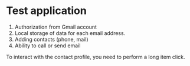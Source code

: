 Test application
=====================
1. Authorization from Gmail account
2. Local storage of data for each email address.
3. Adding contacts (phone, mail)
4. Ability to call or send email 

To interact with the contact profile, you need to perform a long item click.
